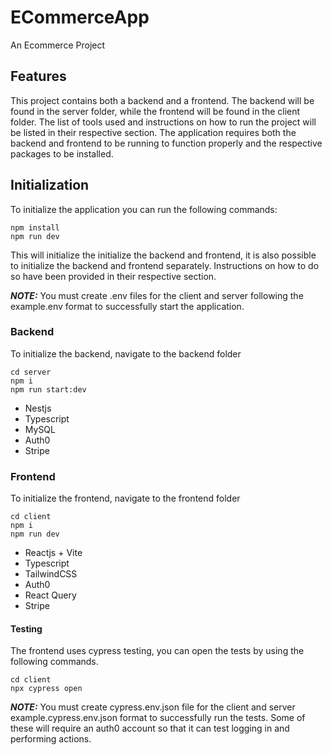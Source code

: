 # ECommerceApp

An Ecommerce Project

## Features

This project contains both a backend and a frontend. The backend will be found in the server folder, while the frontend will be found in the client folder. The list of tools used and instructions on how to run the project will be listed in their respective section.
The application requires both the backend and frontend to be running to function properly and the respective packages to be installed.

## Initialization

To initialize the application you can run the following commands:

``` shell
npm install
npm run dev
```

This will initialize the initialize the backend and frontend, it is also possible to initialize the backend and frontend separately.
Instructions on how to do so have been provided in their respective section.

**_NOTE:_** You must create .env files for the client and server following the example.env format to successfully start the application.

### Backend

To initialize the backend, navigate to the backend folder

``` shell
cd server
npm i
npm run start:dev
```

- Nestjs
- Typescript
- MySQL
- Auth0
- Stripe

### Frontend

To initialize the frontend, navigate to the frontend folder

``` shell
cd client
npm i
npm run dev
```

- Reactjs + Vite
- Typescript
- TailwindCSS
- Auth0
- React Query
- Stripe

#### Testing

The frontend uses cypress testing, you can open the tests by using the following commands.

``` shell
cd client
npx cypress open
```

**_NOTE:_** You must create cypress.env.json file for the client and server example.cypress.env.json format to successfully run the tests. Some of these will require an auth0 account so that it can test logging in and performing actions.

